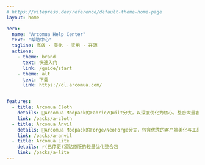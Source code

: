 ```yaml
---
# https://vitepress.dev/reference/default-theme-home-page
layout: home

hero:
  name: "Arcomua Help Center"
  text: "帮助中心"
  tagline: 高效 · 美化 · 实用 · 开源
  actions:
    - theme: brand
      text: 快速入门
      link: /guide/start
    - theme: alt
      text: 下载
      link: https://dl.arcomua.com/


features:
  - title: Arcomua Cloth
    details: 🧣Arcomua Modpack的Fabric/Quilt分支，以深度优化为核心，整合大量客户端美化与工具类模组。
    link: /packs/a-cloth
  - title: Arcomua Anvil
    details: 🔨Arcomua Modpack的Forge/NeoForge分支，包含优秀的客户端美化与工具模组整合。
    link: /packs/a-anvil
  - title: Arcomua Lite
    details: ⚡(已停更)紧贴原版的轻量优化整合包
    link: /packs/a-lite
---
```


